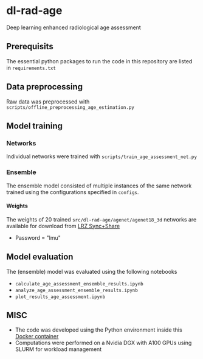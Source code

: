# dl-rad-age

Deep learning enhanced radiological age assessment

## Prerequisits

The essential python packages to run the code in this repository are listed in `requirements.txt`

## Data preprocessing

Raw data was preprocessed with `scripts/offline_preprocessing_age_estimation.py`

## Model training

### Networks

Individual networks were trained with `scripts/train_age_assessment_net.py`

### Ensemble

The ensemble model consisted of multiple instances of the same network trained using the configurations specified in `configs`.

#### Weights

The weights of 20 trained `src/dl-rad-age/agenet/agenet18_3d` networks are available for download from [LRZ Sync+Share](https://syncandshare.lrz.de/getlink/fi4m5APaDyS4wEevPSj2ny/ensemble-weights.zip)
- Password = "lmu"

## Model evaluation

The (ensemble) model was evaluated using the following notebooks

- `calculate_age_assessment_ensemble_results.ipynb`
- `analyze_age_assessment_ensemble_results.ipynb`
- `plot_results_age_assessment.ipynb`

## MISC

- The code was developed using the Python environment inside this [Docker container](https://hub.docker.com/layers/balthasarschachtner/radler/pytorch_v3.1/images/sha256-1720c6706699658c41546fabc6fca809b3fc0e4c61deb2271d2d36f2343c8037?context=repo)
- Computations were performed on a Nvidia DGX with A100 GPUs using SLURM for workload management
